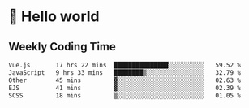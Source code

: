 # 🍻 Hello world

## Weekly Coding Time
<!--START_SECTION:waka-->

```txt
Vue.js       17 hrs 22 mins  ███████████████░░░░░░░░░░   59.52 %
JavaScript   9 hrs 33 mins   ████████▒░░░░░░░░░░░░░░░░   32.79 %
Other        45 mins         ▓░░░░░░░░░░░░░░░░░░░░░░░░   02.63 %
EJS          41 mins         ▓░░░░░░░░░░░░░░░░░░░░░░░░   02.39 %
SCSS         18 mins         ▒░░░░░░░░░░░░░░░░░░░░░░░░   01.05 %
```

<!--END_SECTION:waka-->

